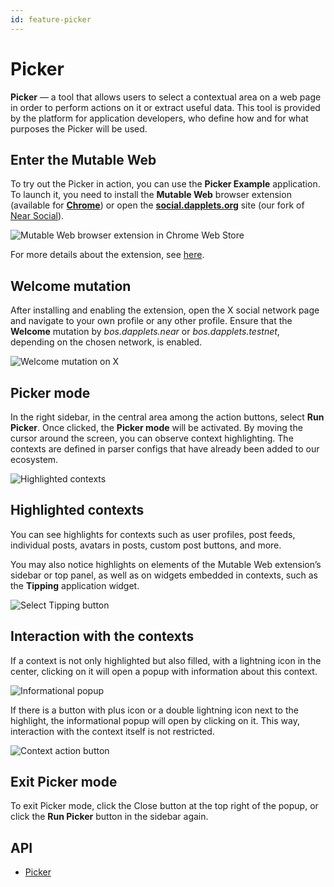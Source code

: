 ```yaml
---
id: feature-picker
---
```


# Picker

**Picker** — a tool that allows users to select a contextual area on a web page in order to perform actions on it or extract useful data. This tool is provided by the platform for application developers, who define how and for what purposes the Picker will be used.

## Enter the Mutable Web

To try out the Picker in action, you can use the **Picker Example** application. To launch it, you need to install the **Mutable Web** browser extension (available for **[Chrome](https://chromewebstore.google.com/detail/mutable-web/cnahdmdbhkphpbpbjjbfdnmbphbenglc)**) or open the **[social.dapplets.org](https://social.dapplets.org/)** site (our fork of [Near Social](https://near.social/)).

![Mutable Web browser extension in Chrome Web Store](/img/picker/docs-picker-00.png)

For more details about the extension, see [here](/docs/how-to-start).

## Welcome mutation

After installing and enabling the extension, open the X social network page and navigate to your own profile or any other profile. Ensure that the **Welcome** mutation by _bos.dapplets.near_ or _bos.dapplets.testnet_, depending on the chosen network, is enabled.

![Welcome mutation on X](/img/picker/docs-picker-01.png)

## Picker mode

In the right sidebar, in the central area among the action buttons, select **Run Picker**. Once clicked, the **Picker mode** will be activated. By moving the cursor around the screen, you can observe context highlighting. The contexts are defined in parser configs that have already been added to our ecosystem.

![Highlighted contexts](/img/picker/docs-picker-02.png)

## Highlighted contexts

You can see highlights for contexts such as user profiles, post feeds, individual posts, avatars in posts, custom post buttons, and more.

You may also notice highlights on elements of the Mutable Web extension’s sidebar or top panel, as well as on widgets embedded in contexts, such as the **Tipping** application widget.

![Select Tipping button](/img/picker/docs-picker-03.png)

## Interaction with the contexts

If a context is not only highlighted but also filled, with a lightning icon in the center, clicking on it will open a popup with information about this context.

![Informational popup](/img/picker/docs-picker-04.png)

If there is a button with plus icon or a double lightning icon next to the highlight, the informational popup will open by clicking on it. This way, interaction with the context itself is not restricted.

![Context action button](/img/picker/docs-picker-05.png)

## Exit Picker mode

To exit Picker mode, click the Close button at the top right of the popup, or click the **Run Picker** button in the sidebar again.

## API

- [Picker](/docs/api/dapplet-context-picker)
